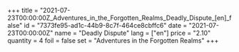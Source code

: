 +++
title = "2021-07-23T00:00:00Z_Adventures_in_the_Forgotten_Realms_Deadly_Dispute_[en]_false"
id = "7373fe95-ad1c-44b9-8c7f-464ce8cbffc6"
date = "2021-07-23T00:00:00Z"
name = "Deadly Dispute"
lang = ["en"]
price = "2.10"
quantity = 4
foil = false
set = "Adventures in the Forgotten Realms"
+++

